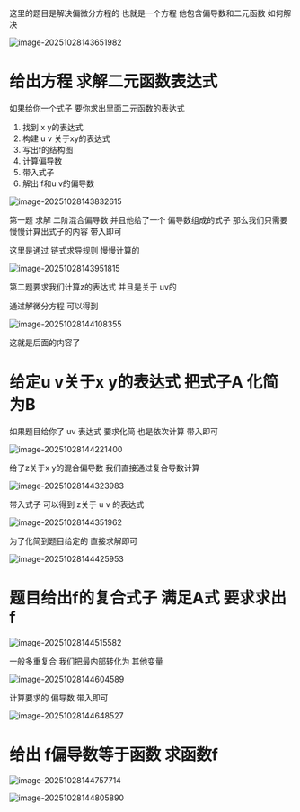 这里的题目是解决偏微分方程的 也就是一个方程 他包含偏导数和二元函数 如何解决

![image-20251028143651982](https://raw.githubusercontent.com/Xioaruan912/pic/main/image-20251028143651982.png)

# 给出方程 求解二元函数表达式

如果给你一个式子 要你求出里面二元函数的表达式

1. 找到 x y的表达式
2. 构建 u v 关于xy的表达式
3. 写出f的结构图
4. 计算偏导数
5. 带入式子
6. 解出 f和u v的偏导数

![image-20251028143832615](https://raw.githubusercontent.com/Xioaruan912/pic/main/image-20251028143832615.png)

第一题 求解 二阶混合偏导数  并且他给了一个 偏导数组成的式子 那么我们只需要慢慢计算出式子的内容 带入即可

这里是通过 链式求导规则 慢慢计算的

![image-20251028143951815](https://raw.githubusercontent.com/Xioaruan912/pic/main/image-20251028143951815.png)

第二题要求我们计算z的表达式 并且是关于 uv的

通过解微分方程 可以得到

![image-20251028144108355](https://raw.githubusercontent.com/Xioaruan912/pic/main/image-20251028144108355.png)

这就是后面的内容了

# 给定u v关于x y的表达式 把式子A 化简为B

如果题目给你了 uv 表达式 要求化简 也是依次计算 带入即可

![image-20251028144221400](https://raw.githubusercontent.com/Xioaruan912/pic/main/image-20251028144221400.png)

给了z关于x y的混合偏导数 我们直接通过复合导数计算

![image-20251028144323983](https://raw.githubusercontent.com/Xioaruan912/pic/main/image-20251028144323983.png)

带入式子 可以得到 z关于 u v 的表达式

![image-20251028144351962](https://raw.githubusercontent.com/Xioaruan912/pic/main/image-20251028144351962.png)

为了化简到题目给定的 直接求解即可

![image-20251028144425953](https://raw.githubusercontent.com/Xioaruan912/pic/main/image-20251028144425953.png)

# 题目给出f的复合式子 满足A式 要求求出f

![image-20251028144515582](https://raw.githubusercontent.com/Xioaruan912/pic/main/image-20251028144515582.png)

一般多重复合 我们把最内部转化为 其他变量

![image-20251028144604589](https://raw.githubusercontent.com/Xioaruan912/pic/main/image-20251028144604589.png)

计算要求的 偏导数 带入即可

![image-20251028144648527](https://raw.githubusercontent.com/Xioaruan912/pic/main/image-20251028144648527.png)

# 给出 f偏导数等于函数 求函数f

![image-20251028144757714](https://raw.githubusercontent.com/Xioaruan912/pic/main/image-20251028144757714.png)

![image-20251028144805890](https://raw.githubusercontent.com/Xioaruan912/pic/main/image-20251028144805890.png)